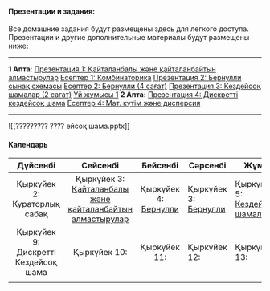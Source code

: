 #### Презентации и задания:
Все домашние задания будут размещены здесь для легкого доступа. Презентации и другие дополнительные материалы будут размещены ниже:

---
**1 Апта**: 
	[Презентация 1: Қайталанбалы және қайталанбайтын алмастырулар](https://website-vedro.s3.us-east-2.amazonaws.com/12th+grade/Math/1st+term/1st+week/32-33Kaitalanbalizhanekaitalanbaitynalmastyrylar+(4).pdf)
	[Есептер 1: Комбинаторика](https://website-vedro.s3.us-east-2.amazonaws.com/12th+grade/Math/1st+term/1st+week/Kombinatorika%2BEsepter%2BShigaru+(2).pdf)
	[Презентация 2: Бернулли сынақ схемасы](https://website-vedro.s3.us-east-2.amazonaws.com/12th+grade/Math/1st+term/1st+week/Bernullidin_synak_shemasi.pdf)
	[Есептер 2: Бернулли (4 сағат)](https://website-vedro.s3.us-east-2.amazonaws.com/12th+grade/Math/1st+term/1st+week/Bernulli+12-10.pdf)
	[Презентация 3: Кездейсоқ шамалар (2 сағат)](https://website-vedro.s3.us-east-2.amazonaws.com/12th+grade/Math/1st+term/1st+week/Kezdeisok_Shamalar.pdf)
	[Үй жұмысы 1](https://website-vedro.s3.us-east-2.amazonaws.com/12th+grade/Math/1st+term/1st+week/Yi_Zhumysy.pdf)
**2 Апта:**
	[Презентация 4: Дискретті кездейсоқ шама](https://website-vedro.s3.us-east-2.amazonaws.com/12th+grade/Math/1st+term/2nd+week/Discretti-Kezdeisok-Shama.pdf)
	[Есептер 4: Мат. күтім және дисперсия](https://website-vedro.s3.us-east-2.amazonaws.com/12th+grade/Math/1st+term/2nd+week/Matematikalik-kutim-dispersia-esep.pdf)
	
---
![[????????? ???? ейсоқ шама.pptx]]
#### Календарь
|               Дүйсенбі               |                                                                                                     Сейсенбі                                                                                                      |                                                                 Бейсенбі                                                                 | Сәрсенбі                                                                                                                                     | Жұма                                                                                                                                       |
| :----------------------------------: | :---------------------------------------------------------------------------------------------------------------------------------------------------------------------------------------------------------------: | :--------------------------------------------------------------------------------------------------------------------------------------: | -------------------------------------------------------------------------------------------------------------------------------------------- | ------------------------------------------------------------------------------------------------------------------------------------------ |
|   Қыркүйек 2: <br>Кураторлық сабақ   | Қыркүйек 3: <br>[Қайталанбалы және <br> қайталанбайтын алмастырулар](https://website-vedro.s3.us-east-2.amazonaws.com/12th+grade/Math/1st+term/1st+week/32-33Kaitalanbalizhanekaitalanbaitynalmastyrylar+(4).pdf) | Қыркүйек 4: [Бернулли](https://website-vedro.s3.us-east-2.amazonaws.com/12th+grade/Math/1st+term/1st+week/Bernullidin_synak_shemasi.pdf) | Қыркүйек 3: [Бернулли](https://website-vedro.s3.us-east-2.amazonaws.com/12th+grade/Math/1st+term/1st+week/Bernullidin_synak_shemasi.pdf)<br> | Қыркүйек 5: [Кездейсоқ шамалар](https://website-vedro.s3.us-east-2.amazonaws.com/12th+grade/Math/1st+term/1st+week/Kezdeisok_Shamalar.pdf) |
| Қыркүйек 9: Дискретті Кездейсоқ шама |                                                                                                   Қыркүйек 10:                                                                                                    |                                                               Қыркүйек 11:                                                               | Қыркүйек 12:                                                                                                                                 | Қыркүйек 13:                                                                                                                               |
|                                      |                                                                                                                                                                                                                   |                                                                                                                                          |                                                                                                                                              |                                                                                                                                            |

